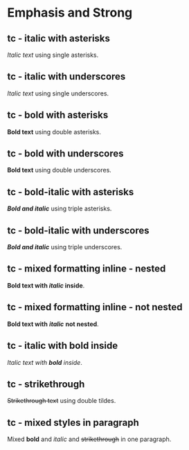 # Emphasis and Strong

<!-- 
TEST REASONING:
Emphasis formatting standardization is visible here. The serializer has normalized
the syntax, preferring underscores (_) for italics rather than asterisks (*).
This is acceptable because the semantic meaning and visual rendering are identical,
and standardizing on one syntax improves consistency throughout the document.
-->

## tc - italic with asterisks

*Italic text* using single asterisks.

## tc - italic with underscores

_Italic text_ using single underscores.

## tc - bold with asterisks

**Bold text** using double asterisks.

## tc - bold with underscores

__Bold text__ using double underscores.

## tc - bold-italic with asterisks

***Bold and italic*** using triple asterisks.

## tc - bold-italic with underscores

___Bold and italic___ using triple underscores.

## tc - mixed formatting inline - nested

**Bold text with *italic* inside**.

## tc - mixed formatting inline - not nested

**Bold text with** ***italic*** **not nested**.

## tc - italic with bold inside

*Italic text with **bold** inside*.

## tc - strikethrough

~~Strikethrough text~~ using double tildes.

## tc - mixed styles in paragraph

Mixed **bold** and *italic* and ~~strikethrough~~ in one paragraph.
